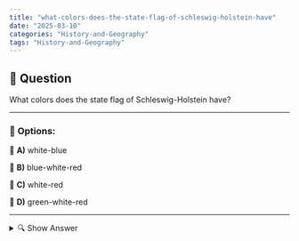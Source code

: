 ```yaml
---
title: "what-colors-does-the-state-flag-of-schleswig-holstein-have"
date: "2025-03-10"
categories: "History-and-Geography"
tags: "History-and-Geography"
---
```


## 📌 **Question**

What colors does the state flag of Schleswig-Holstein have?



---

### 📝 **Options:**

🔘 **A)** white-blue

🔘 **B)** blue-white-red

🔘 **C)** white-red

🔘 **D)** green-white-red

---

<details>
  <summary>🔍 Show Answer</summary>

  <p>
💡  <b>Correct Answer:</b>  b
  </p>
  <p>
    📖<b>Explanation:</b>
    Schleswig-Holstein is the northernmost state in Germany and is located between the North Sea and the Baltic Sea. The national flag consists of two horizontal stripes: white at the top and blue at the bottom. These colors symbolize the maritime tradition and coastal landscapes of the region. White often represents peace and purity, while blue represents the vastness of the sea and the sky. The simple colour scheme reflects Schleswig-Holstein's historical connection with water and is an important distinguishing feature of the state.
  </p>
</details>
